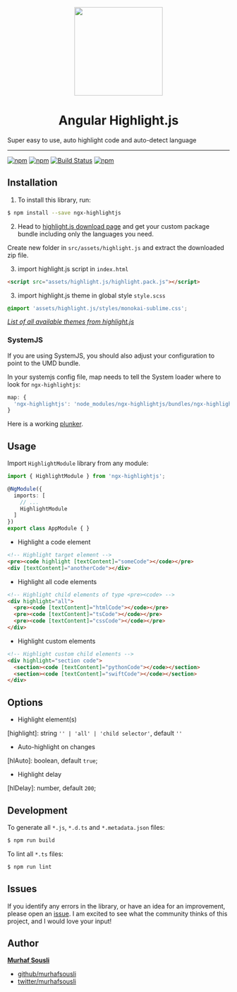<p align="center">
  <img height="200px" width="200px" style="text-align: center;" src="https://cdn.rawgit.com/MurhafSousli/ngx-highlightjs/79d7fbba96cc528238e67aadb85eafe8653198de/assets/logo.svg">
  <h1 align="center">Angular Highlight.js</h1>
</p>

Super easy to use, auto highlight code and auto-detect language 

___
[![npm](https://img.shields.io/badge/demo-online-ed1c46.svg)](https://murhafsousli.github.io/ngx-highlightjs/)
[![npm](https://img.shields.io/npm/v/ngx-highlightjs.svg?maxAge=2592000?style=plastic)](https://www.npmjs.com/package/ngx-highlightjs) 
[![Build Status](https://travis-ci.org/MurhafSousli/ngx-highlightjs.svg?branch=master)](https://www.npmjs.com/package/ngx-highlightjs) 
[![npm](https://img.shields.io/npm/l/express.svg?maxAge=2592000)](/LICENSE)


## Installation

1. To install this library, run:

```bash
$ npm install --save ngx-highlightjs
```

2. Head to [highlight.js download page](https://highlightjs.org/download/) and get your custom package bundle including only the languages you need.

Create new folder in `src/assets/highlight.js` and extract the downloaded zip file.

3. import highlight.js script in `index.html`

```html
<script src="assets/highlight.js/highlight.pack.js"></script>
```

3. import highlight.js theme in global style `style.scss`

```scss
@import 'assets/highlight.js/styles/monokai-sublime.css';
```


_[List of all available themes from highlight.js](https://github.com/isagalaev/highlight.js/tree/master/src/styles)_


### SystemJS

If you are using SystemJS, you should also adjust your configuration to point to the UMD bundle.

In your systemjs config file, map needs to tell the System loader where to look for `ngx-highlightjs`:
```js
map: {
  'ngx-highlightjs': 'node_modules/ngx-highlightjs/bundles/ngx-highlightjs.umd.js',
}
```
Here is a working [plunker](https://plnkr.co/edit/OULKGeN9jG1KHREYZ4YF?p=preview).

## Usage

Import `HighlightModule` library from any module:

```ts
import { HighlightModule } from 'ngx-highlightjs';

@NgModule({
  imports: [
    // ...
    HighlightModule
  ]
})
export class AppModule { }
```


 - Highlight a code element

```html
<!-- Highlight target element -->
<pre><code highlight [textContent]="someCode"></code></pre>
<div [textContent]="anotherCode"></div>
```
 - Highlight all code elements

```html
<!-- Highlight child elements of type <pre><code> -->
<div highlight="all">
  <pre><code [textContent]="htmlCode"></code></pre>
  <pre><code [textContent]="tsCode"></code></pre>
  <pre><code [textContent]="cssCode"></code></pre>
</div>
```
 - Highlight custom elements

```html
<!-- Highlight custom child elements -->
<div highlight="section code">
  <section><code [textContent]="pythonCode"></code></section>
  <section><code [textContent]="swiftCode"></code></section>
</div>
```

## Options

 - Highlight element(s)

  [highlight]: string `'' | 'all' | 'child selector'`, default `''`

 - Auto-highlight on changes

  [hlAuto]: boolean, default `true`;

 - Highlight delay 

  [hlDelay]: number, default `200`;

## Development

To generate all `*.js`, `*.d.ts` and `*.metadata.json` files:

```bash
$ npm run build
```

To lint all `*.ts` files:

```bash
$ npm run lint
```

## Issues

If you identify any errors in the library, or have an idea for an improvement, please open an [issue](https://github.com/MurhafSousli/ngx-highlightjs/issues). I am excited to see what the community thinks of this project, and I would love your input!

## Author

 **[Murhaf Sousli](http://murhafsousli.com)**

 - [github/murhafsousli](https://github.com/MurhafSousli)
 - [twitter/murhafsousli](https://twitter.com/MurhafSousli)

